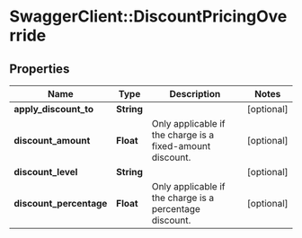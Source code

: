 # SwaggerClient::DiscountPricingOverride

## Properties
Name | Type | Description | Notes
------------ | ------------- | ------------- | -------------
**apply_discount_to** | **String** |  | [optional] 
**discount_amount** | **Float** | Only applicable if the charge is a fixed-amount discount. | [optional] 
**discount_level** | **String** |  | [optional] 
**discount_percentage** | **Float** | Only applicable if the charge is a percentage discount. | [optional] 


